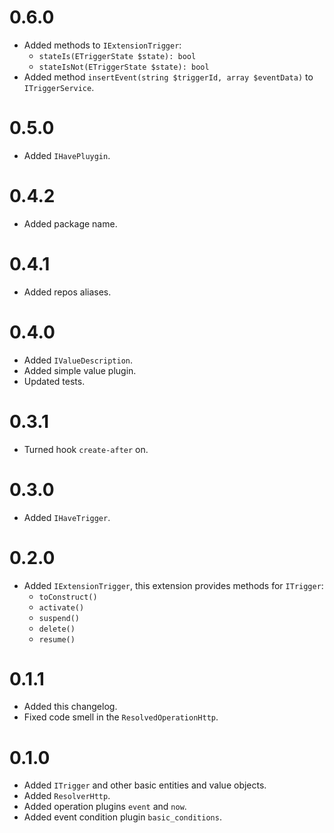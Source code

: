 # 0.6.0

- Added methods to `IExtensionTrigger`:
  - `stateIs(ETriggerState $state): bool`
  - `stateIsNot(ETriggerState $state): bool`
- Added method `insertEvent(string $triggerId, array $eventData)` to `ITriggerService`.

# 0.5.0

- Added `IHavePluygin`.

# 0.4.2

- Added package name.

# 0.4.1

- Added repos aliases.

# 0.4.0

- Added `IValueDescription`.
- Added simple value plugin.
- Updated tests.

# 0.3.1

- Turned hook `create-after` on.

# 0.3.0

- Added `IHaveTrigger`.

# 0.2.0

- Added `IExtensionTrigger`, this extension provides methods for `ITrigger`:
  - `toConstruct()`
  - `activate()`
  - `suspend()`
  - `delete()`
  - `resume()`

# 0.1.1

- Added this changelog.
- Fixed code smell in the `ResolvedOperationHttp`.

# 0.1.0

- Added `ITrigger` and other basic entities and value objects.
- Added `ResolverHttp`.
- Added operation plugins `event` and `now`.
- Added event condition plugin `basic_conditions`.